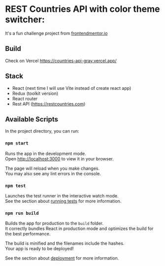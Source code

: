 # REST Countries API with color theme switcher:

It's a fun challenge project from [frontendmentor.io](https://www.frontendmentor.io/challenges/rest-countries-api-with-color-theme-switcher-5cacc469fec04111f7b848ca)

## Build

Check on Vercel https://countries-api-gray.vercel.app/

## Stack
- React (next time I will use Vite instead of create react app)
- Redux (toolkit version)
- React router
- Rest API (https://restcountries.com)

## Available Scripts

In the project directory, you can run:

### `npm start`

Runs the app in the development mode.\
Open [http://localhost:3000](http://localhost:3000) to view it in your browser.

The page will reload when you make changes.\
You may also see any lint errors in the console.

### `npm test`

Launches the test runner in the interactive watch mode.\
See the section about [running tests](https://facebook.github.io/create-react-app/docs/running-tests) for more information.

### `npm run build`

Builds the app for production to the `build` folder.\
It correctly bundles React in production mode and optimizes the build for the best performance.

The build is minified and the filenames include the hashes.\
Your app is ready to be deployed!

See the section about [deployment](https://facebook.github.io/create-react-app/docs/deployment) for more information.

